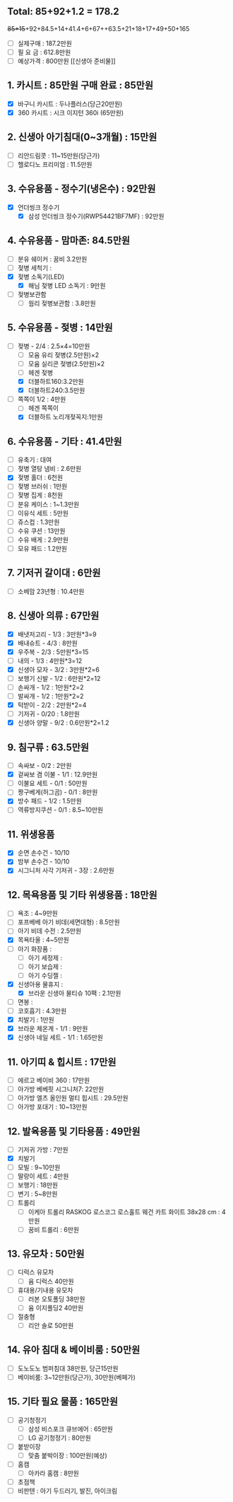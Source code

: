 ## Total: 85+92+1.2 = 178.2
~~85+15~~+92+84.5+14+41.4+6+67++63.5+21+18+17+49+50+165
- [ ] 실제구매 : 187.2만원
- [ ] 필 요 금 : 612.8만원
- [ ] 예상가격 : 800만원
[[신생아 준비물]]
## 1. 카시트 : 85만원 구매 완료 : 85만원
- [x] 바구니 카시트 : 두나플러스(당근20만원)
- [x] 360 카시트 : 시크 이지턴 360i (65만원)

## 2. 신생아 아기침대(0~3개월) : 15만원
- [ ] 리안드림콧 : 11~15만원(당근가)
- [ ] 헬로디노 프리미엄 : 11.5만원

## 3. 수유용품 - 정수기(냉온수) : 92만원
- [x] 언더씽크 정수기
	- [x] 삼성 언더씽크 정수기(RWP54421BF7MF) : 92만원

## 4. 수유용품 - 맘마존: 84.5만원
- [ ] 분유 쉐이커 : 꿈비 3.2만원
- [ ] 젖병 세척기 : 
- [x] 젖병 소독기(LED)
	- [x] 해님 젖병 LED 소독기 : 9만원
- [ ] 젖병보관함
	- [ ] 웜리 젖병보관함 : 3.8만원

## 5. 수유용품 - 젖병 : 14만원
- [ ] 젖병 - 2/4 : 2.5×4=10만원
	- [ ] 모윰 유리 젖병(2.5만원)×2
	- [ ] 모윰 실리콘 젖병(2.5만원)×2
	- [ ] 헤겐 젖병
	- [x] 더블하트160:3.2만원
	- [x] 더블하트240:3.5만원
- [ ] 쪽쪽이 1/2 : 4만원
	- [ ] 헤겐 쪽쪽이
	- [x] 더블하트 노리개젖꼭지:1만원

## 6. 수유용품 - 기타 : 41.4만원
- [ ] 유축기 : 대여
- [ ] 젖병 열탕 냄비 : 2.6만원
- [x] 젖병 홀더 : 6천원
- [ ] 젖병 브러쉬 : 1만원
- [ ] 젖병 집게 : 8천원
- [ ] 분유 케이스 : 1~1.3만원
- [ ] 이유식 세트 : 5만원
- [ ] 쥬스컵 : 1.3만원
- [ ] 수유 쿠션 : 13만원
- [ ] 수유 배게 : 2.9만원
- [ ] 모유 패드 : 1.2만원

## 7. 기저귀 갈이대 : 6만원
- [ ] 소베맘 23년형 : 10.4만원

## 8. 신생아 의류 : 67만원
- [x] 배냇저고리 - 1/3 : 3만원*3=9
- [x] 배내슈트 - 4/3 : 8만원
- [x] 우주복 - 2/3 : 5만원*3=15
- [ ] 내의 - 1/3 : 4만원*3=12
- [x] 신생아 모자 - 3/2 : 3만원*2=6
- [ ] 보행기 신발 - 1/2 : 6만원*2=12
- [ ] 손싸개 - 1/2 : 1만원*2=2
- [ ] 발싸개 - 1/2 : 1만원*2=2
- [x] 턱받이 - 2/2 : 2만원*2=4
- [ ] 기저귀 - 0/20 : 1.8만원
- [x] 신생아 양말 - 9/2 : 0.6만원*2=1.2

## 9. 침구류 : 63.5만원
- [ ] 속싸보 - 0/2 : 2만원 
- [x] 겉싸보 겸 이불 - 1/1 : 12.9만원
- [ ] 이불요 세트 - 0/1 : 50만원
- [ ] 짱구베게(허그곰) - 0/1 : 8만원
- [x] 방수 패드 - 1/2 : 1.5만원
- [ ] 역류방지쿠션 - 0/1 : 8.5~10만원

## 11. 위생용품
- [x] 순면 손수건 - 10/10
- [x] 밤부 손수건 - 10/10
- [x] 시그니처 사각 기저귀 - 3장 : 2.6만원

## 12. 목욕용품 및 기타 위생용품 : 18만원
- [ ] 욕조 : 4~9만원
- [ ] 포프베베 아기 비데(세면대형) : 8.5만원
- [ ] 아기 비데 수전 : 2.5만원
- [x] 목욕타올 : 4~5만원
- [ ] 아기 화장품 : 
	- [ ] 아기 세정제 :
	- [ ] 아기 보습제 :
	- [ ] 아기 수딩젤 :
- [x] 신생아용 물휴지 : 
	- [x] 브라운 신생아 물티슈 10팩 : 2.1만원
- [ ] 면봉 : 
- [ ] 코호흡기 : 4.3만원
- [x] 치발기 : 1만원
- [x] 브라운 체온계 - 1/1 : 9만원
- [x] 신생아 네일 세트 - 1/1 : 1.65만원

## 11. 아기띠 & 힙시트 : 17만원
- [ ] 에르고 베이비 360 : 17만원
- [ ] 아가방 베베핏 시그니처7:  22만원
- [ ] 아가방 엘츠 올인원 멀티 힙시트 : 29.5만원
- [ ] 아가방 포대기 : 10~13만원

## 12. 발육용품 및 기타용품 : 49만원
- [ ] 기저귀 가방 : 7만원
- [x] 치발기
- [ ] 모빌 : 9~10만원
- [ ] 딸랑이 세트 : 4만원
- [ ] 보행기 : 18만원
- [ ] 변기 : 5~8만원
- [ ] 트롤리 
	- [ ] 이케아 트롤리 RASKOG 로스코그 로스훌트 웨건 카트 화이트 38x28 cm : 4만원
	- [ ] 꿈비 트롤리 : 6만원

## 13. 유모차 : 50만원
- [ ] 디럭스 유모차
	- [ ] 윰 디럭스 40만원
- [ ] 휴대용/기내용 유모차
	- [ ] 러본 오토폴딩 38만원
	- [ ] 윰 이지폴딩2 40만원
- [ ] 절충형
	- [ ] 리안 솔로 50만원

## 14. 유아 침대 & 베이비룸 : 50만원
- [ ] 도노도노 범퍼침대 38만원, 당근15만원
- [ ] 베이비룸: 3~12만원(당근가), 30만원(베페가)

## 15. 기타 필요 물품 : 165만원
- [ ] 공기청정기 
	- [ ] 삼성 비스포크 큐브에어 : 65만원
	- [ ] LG 공기청정기 : 80만원
- [ ] 붙받이장 
	- [ ] 맞춤 붙박이장 : 100만원(예상)
- [ ] 홈캠
	- [ ] 아카라 홈캠 : 8만원
- [ ] 초점책
- [ ] 비판텐 : 아기 두드러기, 발진, 아이크림